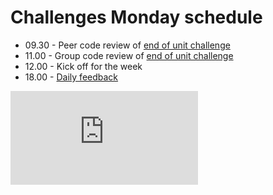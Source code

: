 # Challenges Monday schedule

- 09.30 - Peer code review of [end of unit challenge](../../pills/learning_at_makers.md#end-of-unit-challenges)
- 11.00 - Group code review of [end of unit challenge](../../pills/learning_at_makers.md#end-of-unit-challenges)
- 12.00 - Kick off for the week
- 18.00 - [Daily feedback](../../pills/learning_at_makers.md#daily-feedback)


![Tracking pixel](https://githubanalytics.herokuapp.com/course/sequence/onsite/challenges_monday_schedule.md)
